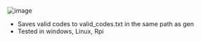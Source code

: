![image](https://github.com/Bt08s/Discord-Nitro-Generator/assets/68190921/e086a849-35e5-4200-8c1d-3c35c8e266c6)

* Saves valid codes to valid_codes.txt in the same path as gen
* Tested in windows, Linux, Rpi
